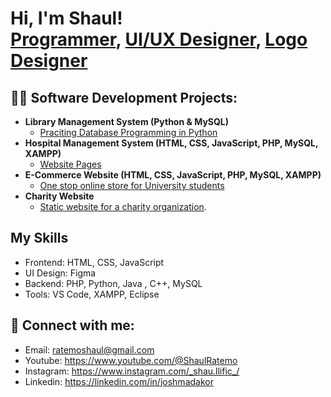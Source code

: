<h1>Hi, I'm Shaul! <br/><a href="https://github.com/joshmadakor1">Programmer</a>, <a href="#">UI/UX Designer</a>, <a href="#">Logo Designer</a></h1>

<h2>👨‍💻 Software Development Projects:</h2>

- <b>Library Management System (Python & MySQL)</b>
  - [Praciting Database Programming in Python](https://github.com/Lunqurt/Library-Management-System)
- <b>Hospital Management System (HTML, CSS, JavaScript, PHP, MySQL, XAMPP)</b>
  - [Website Pages](https://github.com/Lunqurt/MediVerse)
- <b>E-Commerce Website (HTML, CSS, JavaScript, PHP, MySQL, XAMPP)</b>
  - [One stop online store for University students](https://github.com/Lunqurt/MediVerse)
- <b>Charity Website</b>
  - [Static website for a charity organization](https://github.com/Lunqurt/MediVerse).
 

<h2>My Skills</h2>

- Frontend: HTML, CSS, JavaScript
- UI Design: Figma
- Backend: PHP, Python, Java , C++, MySQL
- Tools: VS Code, XAMPP, Eclipse

<h2> 🤳 Connect with me:</h2>

- Email: ratemoshaul@gmail.com
- Youtube: https://www.youtube.com/@ShaulRatemo
- Instagram: https://www.instagram.com/_shau.llific_/
- Linkedin: https://linkedin.com/in/joshmadakor

